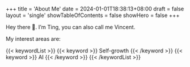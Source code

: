 +++
title = 'About Me'
date = 2024-01-01T18:38:13+08:00
draft = false
layout = 'single'
showTableOfContents = false
showHero = false
+++

Hey there 👋. I’m Ting, you can also call me Vincent. 

My interest areas are:

{{< keywordList >}}
{{< keyword >}} Self-growth {{< /keyword >}}
{{< keyword >}} AI {{< /keyword >}}
{{< /keywordList >}}

